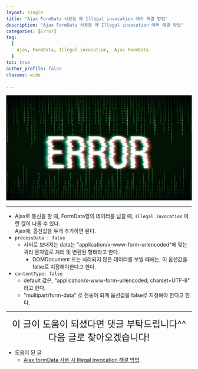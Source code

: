 ```yaml
---
layout: single
title: "Ajax FormData 사용할 때 Illegal invocation 에러 해결 방법"
description: "Ajax FormData 사용할 때 Illegal invocation 에러 해결 방법"
categories: [Error]
tag:
  [
    Ajax, FormData, Illegal invocation,  Ajax FormData
  ]
toc: true
author_profile: false
classes: wide

---
```


![](/assets/img/etc/error.png)

---

- Ajax로 통신을 할 때, FormData형의 데이터를 넘길 때, `Illegal invocation` 이란 값이 나올 수 있다.<br>
Ajax에, 옵션값을 두개 추가하면 된다.
- `processData : false`
  - 서버로 보내지는 data는 "application/x-www-form-urlencoded"에 맞는 쿼리 문자열로 처리 및 변환된 형태라고 한다.
    - DOMDocument 또는 처리되지 않은 데이터를 보낼 때에는, 이 옵션값을 false로 지정해야한다고 한다.
- `contentType: false`
  - default 값은, "application/x-www-form-urlencoded; charset=UTF-8" 라고 한다.
  - "multipart/form-data" 로 전송이 되게 옵션값을 false로 지정해야 한다고 한다.

---

<div style="font-size:25px; text-align:center">
이 글이 도움이 되셨다면 댓글 부탁드립니다^^<br>
다음 글로 찾아오겠습니다!
</div>

- 도움이 된 글
  - [Ajax formData 사용 시 Illegal invocation 해결 방법](https://bravesuccess.tistory.com/274)